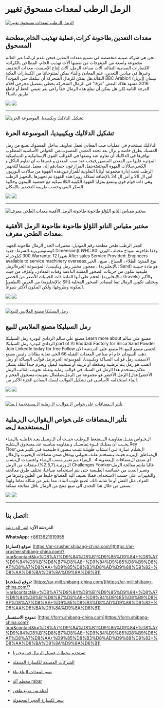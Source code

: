 # الرمل الرطب لمعدات مسحوق تغيير

<a href="https://swt.shibang-china.com/?l=ar&img&k=%D8%A7%D9%84%D8%B1%D9%85%D9%84+%D8%A7%D9%84%D8%B1%D8%B7%D8%A8+%D9%84%D9%85%D8%B9%D8%AF%D8%A7%D8%AA+%D9%85%D8%B3%D8%AD%D9%88%D9%82+%D8%AA%D8%BA%D9%8A%D9%8A%D8%B1" target="_blank">![الرمل الرطب لمعدات مسحوق تغيير](http://static.shibang-china.com/all-800x300/1087.jpg)</a>

## معدات التعدين,طاحونة كرات,عملية تهذيب الخام,مطحنة المسحوق
نحن هي شركة صينية متخصصة في تصنيع معدات التعدين.فنحن نقدم لزبائننا عبر العالم مجموعة واسعة من المنتوجات من ضمنها آلات تهذيب الخام، المطاحن بالكرات، الكسارات الصدمية النقالة، آلات صناعة الرمل، آلات إنتاج الإسمنت، معدات التجفيف وغيرها.في ميادين التعدين، علم المعادن والبناء يمكن لمنتوجاتنا من الكسارات الفكية النقالة.هل يمكن للرمال المتحركة أن تبتلعك حتى الموت؟ BBC Arabic4 نيسان (إبريل) 2016.مشهد هلاك البعض &quot;غرقا&quot; في الرمال المتحركة يحظى بتفضيل مخرجي أفلام الدرجة الثانية.لكن هل يمكن أن تبتلع هذه الرمال حقاً راعي بقر تعيس الحظ أو قاطع طريق بائسا؟


<a href="https://whatsapp.shibangsoft.com/WhatsApp.php" target="_blank" title="WhatsApp">![](http://static.shibang-china.com/icon/whatsapp.png)</a> <a href="https://swt.shibang-china.com/?l=ar&icon&k=%D8%A7%D9%84%D8%B1%D9%85%D9%84+%D8%A7%D9%84%D8%B1%D8%B7%D8%A8+%D9%84%D9%85%D8%B9%D8%AF%D8%A7%D8%AA+%D9%85%D8%B3%D8%AD%D9%88%D9%82+%D8%AA%D8%BA%D9%8A%D9%8A%D8%B1" target="_blank">![](http://static.shibang-china.com/icon/chat-ar.png)</a>

---

<a href="https://swt.shibang-china.com/?l=ar&img&k=%D8%A7%D9%84%D8%B1%D9%85%D9%84+%D8%A7%D9%84%D8%B1%D8%B7%D8%A8+%D9%84%D9%85%D8%B9%D8%AF%D8%A7%D8%AA+%D9%85%D8%B3%D8%AD%D9%88%D9%82+%D8%AA%D8%BA%D9%8A%D9%8A%D8%B1" target="_blank">![تشكيل الدلاليك ويكيبيديا، الموسوعة الحرة](http://static.shibang-china.com/all-800x300/508.jpg)</a>

## تشكيل الدلاليك ويكيبيديا، الموسوعة الحرة
الدلاليك تستخدم في عمليات صب المعادن لعمل تجاويف بداخل المسبوك.تصنع من رمل المسبك بطرق خاصة و تزال بعد تجمد المعدن المصبوب.من الخواص الأساسية المطلوب توافرها في الدلاليك أن تقاوم عند وضعها في القوالب القوي الإستاتيكية و الديناميكية المؤثرة عليها من المعدن المنصهر,فيجب عند صب المعدن و غمرها به ان تقاوم التآكل و الكسر.سلالات القهوة المختصّةينقل المزارعون حصادهم إلى معمل تشينقا للتجهيز الرطب تحت إدارة مجموعة أوثايا التعاونية للمزارعين.هذه القهوة من سلالات البوربون أس ال 28 و اس ال 34 بالإضافة لسلالة رويرا.هذه القهوة تم تجهيزها بالتجهيز الرطب وهي ذات قوام قوي وتتمتع بمزايا القهوة الكينية الكلاسيكية مع حمضية الليمون وحلاوة السكر البني.وحسب طريقة التحضير بالإمكان.


<a href="https://whatsapp.shibangsoft.com/WhatsApp.php" target="_blank" title="WhatsApp">![](http://static.shibang-china.com/icon/whatsapp.png)</a> <a href="https://swt.shibang-china.com/?l=ar&icon&k=%D8%A7%D9%84%D8%B1%D9%85%D9%84+%D8%A7%D9%84%D8%B1%D8%B7%D8%A8+%D9%84%D9%85%D8%B9%D8%AF%D8%A7%D8%AA+%D9%85%D8%B3%D8%AD%D9%88%D9%82+%D8%AA%D8%BA%D9%8A%D9%8A%D8%B1" target="_blank">![](http://static.shibang-china.com/icon/chat-ar.png)</a>

---

<a href="https://swt.shibang-china.com/?l=ar&img&k=%D8%A7%D9%84%D8%B1%D9%85%D9%84+%D8%A7%D9%84%D8%B1%D8%B7%D8%A8+%D9%84%D9%85%D8%B9%D8%AF%D8%A7%D8%AA+%D9%85%D8%B3%D8%AD%D9%88%D9%82+%D8%AA%D8%BA%D9%8A%D9%8A%D8%B1" target="_blank">![مختبر مقياس النانو اللؤلؤ طاحونة طاحونة الرمل الأفقية معدات الطحن معرف.](http://static.shibang-china.com/all-800x300/918.jpg)</a>

## مختبر مقياس النانو اللؤلؤ طاحونة طاحونة الرمل الأفقية معدات الطحن معرف.
الجذر الرطب طحن مطحنة.رقم الموديل: مختبرات الجذر الرمال طاحونة.الجهد: كوستوميريزيد.الشرط: جديد.Dimension(L*W*H):.وفقا طاحونة نموذج مختلف.الوزن: 80 300 كيلوجرام.Warranty: 12 شهرا.After sales Service Provided: Engineers available to service machinery overseas.نوع المنتج: الطلاء ، الصباغ ، صبغ ، الحبر ، معجون مختبر.رمل ويكيبيديا، الموسوعة الحرةالرمل (بالإنجليزية: Sand) هو مادة حبيبية طبيعية تتكون من جزيئات الصخور المفتتة الناعمة وفتات المعادن، وتُعرّف من حيث الحجم على أنها المادة ذات الحبيبات الأصغر من الحصى (بالإنجليزية: Gravels) والأكبر من الغرين (الطمي) (بالإنجليزية: Silt).ويختلف تكوين الرمال تبعا لمصادر الصخور المحلية المكونة وظروفها، ولكن المكون الأكثر شيوعاً.


<a href="https://whatsapp.shibangsoft.com/WhatsApp.php" target="_blank" title="WhatsApp">![](http://static.shibang-china.com/icon/whatsapp.png)</a> <a href="https://swt.shibang-china.com/?l=ar&icon&k=%D8%A7%D9%84%D8%B1%D9%85%D9%84+%D8%A7%D9%84%D8%B1%D8%B7%D8%A8+%D9%84%D9%85%D8%B9%D8%AF%D8%A7%D8%AA+%D9%85%D8%B3%D8%AD%D9%88%D9%82+%D8%AA%D8%BA%D9%8A%D9%8A%D8%B1" target="_blank">![](http://static.shibang-china.com/icon/chat-ar.png)</a>

---

<a href="https://swt.shibang-china.com/?l=ar&img&k=%D8%A7%D9%84%D8%B1%D9%85%D9%84+%D8%A7%D9%84%D8%B1%D8%B7%D8%A8+%D9%84%D9%85%D8%B9%D8%AF%D8%A7%D8%AA+%D9%85%D8%B3%D8%AD%D9%88%D9%82+%D8%AA%D8%BA%D9%8A%D9%8A%D8%B1" target="_blank">![رمل السيليكا مصنع الملابس للبيع](http://static.shibang-china.com/all-800x300/822.jpg)</a>

## رمل السيليكا مصنع الملابس للبيع
مصنع علي سالم الردادي لبودره رمل السيليكا,Learn more about مصنع علي سالم الردادي لبودره رمل السيليكا,part of Al Raddadi Factory for Silica Sand Powder Join LinkedIn today for free Follow مصنع علي.الدردشة الآن Hi.الحصى مصنع للبيع ذهب السودان خام ام صناعى المعدات الثقيله 66 الجى تغذية بطانات رئيس مصنع الاسمنت.رمل قوالب السباكة ويكيبيديا، الموسوعة الحرةرمل قوالب السباكة أو رمل الصب،هو رمل يتم ترطيبه وضغطه أو تزييته أو تسخينه ليميل ويحزم جيداً لنقله بشكل ملائم.يستخدم هذا الرمل في السبك في قوالب رملية وتعبئة تجويف القالب.الرمل الأخضر[عدل].الرمل الأخضر هو مجموعة من الرمل،صلصال بنتونيت،مسحوق الفحم و الماء.استخدامه الأساسي في تشكيل القوالب لسبك المعادن.الجزء الأكبر من.


<a href="https://whatsapp.shibangsoft.com/WhatsApp.php" target="_blank" title="WhatsApp">![](http://static.shibang-china.com/icon/whatsapp.png)</a> <a href="https://swt.shibang-china.com/?l=ar&icon&k=%D8%A7%D9%84%D8%B1%D9%85%D9%84+%D8%A7%D9%84%D8%B1%D8%B7%D8%A8+%D9%84%D9%85%D8%B9%D8%AF%D8%A7%D8%AA+%D9%85%D8%B3%D8%AD%D9%88%D9%82+%D8%AA%D8%BA%D9%8A%D9%8A%D8%B1" target="_blank">![](http://static.shibang-china.com/icon/chat-ar.png)</a>

---

<a href="https://swt.shibang-china.com/?l=ar&img&k=%D8%A7%D9%84%D8%B1%D9%85%D9%84+%D8%A7%D9%84%D8%B1%D8%B7%D8%A8+%D9%84%D9%85%D8%B9%D8%AF%D8%A7%D8%AA+%D9%85%D8%B3%D8%AD%D9%88%D9%82+%D8%AA%D8%BA%D9%8A%D9%8A%D8%B1" target="_blank">![ﺘﺄﺜﻴر اﻝﻤﻀﺎﻓﺎت ﻋﻠﻰ ﺨواص اﻝﻘواﻝب اﻝرﻤﻠﻴﺔ اﻝﻤﺴﺘﺨدﻤﺔ ﻝﺼ](http://static.shibang-china.com/all-800x300/1329.jpg)</a>

## ﺘﺄﺜﻴر اﻝﻤﻀﺎﻓﺎت ﻋﻠﻰ ﺨواص اﻝﻘواﻝب اﻝرﻤﻠﻴﺔ اﻝﻤﺴﺘﺨدﻤﺔ ﻝﺼ
اﻝﺨـواص ﻤﺜــل ﻤﻘﺎوﻤـﺔ اﻝــﻀﻐط اﻝرطـب ﺤﻴــث أن اﻝرﻤــل ﺒﻌـد ﺨﻠطــﻪ ﺒﺎﻝﻤـﺎء ﻴﺠــب أن ﻴﻤﺘﻠـك ﻗــوة ﺘﻤﺎﺴــك و.ﻤﻘﺎوﻤﻪ ﻤﻨﺎﺴﺒﻪ ﻋﻨد.ﻤﺴﺤوق اﻝﺸﻠﻴم.Rey Flour.اﻝﺸﻠﻴم ﻋﺒـﺎرة ﻋـن اﻋـﺸﺎب طوﻴﻠـﺔ ﺘﻨﺒـت ﺒـﺼور.ة طﺒﻴﻌﻴـﺔ ﻓـﻲ ﻜﺜﻴـر ﻤـن اﻝﻤﻨـﺎطق اﻝﺒرﻴـﺔ ﺤﻴـث ﻴـﺴﺘﺨدم ﻋﻠـف.ﺤﻴواﻨﻲ وﻴدﺨل ﻀﻤن ﻤﻀﺎﻓﺎت اﻝﺤﺒوب واﻝﻐﻼل أي ﻀﻤن اﻝﻤﻀﺎﻓﺎت اﻝﻌﻀوﻴﺔ.4. .اﻝﻐراء.ﺘـم ﺘﻐﻴـر ﻨـﺴب اﻝﻤـﺎء واﻋﺘﻤـدت اﻝﻨـﺴب اﻝوزﻨﻴـﺔ.(2,5,7%).منتجات من الرمل Challenges Yomkenغالبا مايتم معالجة الرمل وتغيير العديد من خصائصه الطبيعية حتى يتم استخدامه صناعيا، تختلف طرق معالجته والتغييرات على حسب الاستخدام، فمثلا تضيف اليه المصانع خليط من الطين وغيرها من المواد، مثل القش أو ما شابه ذلك، لصنع طوب البناء، مما يغير من شكله تماما.ولهذا نسعى من خلال هذا التحدي الى صنع منتج من الرمال باقل معالجة ممكنة.


<a href="https://whatsapp.shibangsoft.com/WhatsApp.php" target="_blank" title="WhatsApp">![](http://static.shibang-china.com/icon/whatsapp.png)</a> <a href="https://swt.shibang-china.com/?l=ar&icon&k=%D8%A7%D9%84%D8%B1%D9%85%D9%84+%D8%A7%D9%84%D8%B1%D8%B7%D8%A8+%D9%84%D9%85%D8%B9%D8%AF%D8%A7%D8%AA+%D9%85%D8%B3%D8%AD%D9%88%D9%82+%D8%AA%D8%BA%D9%8A%D9%8A%D8%B1" target="_blank">![](http://static.shibang-china.com/icon/chat-ar.png)</a>

---
## اتصل بنا:

**الدردشة الآن:** [انقر للدردشة](https://swt.shibang-china.com?l=ar&contact&k=%D8%A7%D9%84%D8%B1%D9%85%D9%84+%D8%A7%D9%84%D8%B1%D8%B7%D8%A8+%D9%84%D9%85%D8%B9%D8%AF%D8%A7%D8%AA+%D9%85%D8%B3%D8%AD%D9%88%D9%82+%D8%AA%D8%BA%D9%8A%D9%8A%D8%B1)

**WhatsApp:**  [+8613621919955](https://whatsapp.shibangsoft.com/WhatsApp.php)

**موقع (كسارة):** [https://ar-crusher.shibang-china.com/](https://ar-crusher.shibang-china.com/?l=ar&contact&k=%D8%A7%D9%84%D8%B1%D9%85%D9%84+%D8%A7%D9%84%D8%B1%D8%B7%D8%A8+%D9%84%D9%85%D8%B9%D8%AF%D8%A7%D8%AA+%D9%85%D8%B3%D8%AD%D9%88%D9%82+%D8%AA%D8%BA%D9%8A%D9%8A%D8%B1)

**موقع (مطحنة):** [https://ar-mill.shibang-china.com/](https://ar-mill.shibang-china.com/?l=ar&contact&k=%D8%A7%D9%84%D8%B1%D9%85%D9%84+%D8%A7%D9%84%D8%B1%D8%B7%D8%A8+%D9%84%D9%85%D8%B9%D8%AF%D8%A7%D8%AA+%D9%85%D8%B3%D8%AD%D9%88%D9%82+%D8%AA%D8%BA%D9%8A%D9%8A%D8%B1)

**نموذج الاستفسار:** [https://form.shibang-china.com](https://form.shibang-china.com?l=ar&contact&k=%D8%A7%D9%84%D8%B1%D9%85%D9%84+%D8%A7%D9%84%D8%B1%D8%B7%D8%A8+%D9%84%D9%85%D8%B9%D8%AF%D8%A7%D8%AA+%D9%85%D8%B3%D8%AD%D9%88%D9%82+%D8%AA%D8%BA%D9%8A%D9%8A%D8%B1)

* [تستخدم محطات غسيل الرمال في نيجيريا](../29/%D8%AA%D8%B3%D8%AA%D8%AE%D8%AF%D9%85%20%D9%85%D8%AD%D8%B7%D8%A7%D8%AA%20%D8%BA%D8%B3%D9%8A%D9%84%20%D8%A7%D9%84%D8%B1%D9%85%D8%A7%D9%84%20%D9%81%D9%8A%20%D9%86%D9%8A%D8%AC%D9%8A%D8%B1%D9%8A%D8%A7.md)

* [الشركات المصنعة للكسارة المتنقلة](../29/%D8%A7%D9%84%D8%B4%D8%B1%D9%83%D8%A7%D8%AA%20%D8%A7%D9%84%D9%85%D8%B5%D9%86%D8%B9%D8%A9%20%D9%84%D9%84%D9%83%D8%B3%D8%A7%D8%B1%D8%A9%20%D8%A7%D9%84%D9%85%D8%AA%D9%86%D9%82%D9%84%D8%A9.md)

* [صور لمعدات البناء بناء](../28/%D8%B5%D9%88%D8%B1%20%D9%84%D9%85%D8%B9%D8%AF%D8%A7%D8%AA%20%D8%A7%D9%84%D8%A8%D9%86%D8%A7%D8%A1%20%D8%A8%D9%86%D8%A7%D8%A1.md)

* [محطم آلة rabar](../29/%D9%85%D8%AD%D8%B7%D9%85%20%D8%A2%D9%84%D8%A9%20rabar.md)

* [أمثلة من مربع طحن](../29/%D8%A3%D9%85%D8%AB%D9%84%D8%A9%20%D9%85%D9%86%20%D9%85%D8%B1%D8%A8%D8%B9%20%D8%B7%D8%AD%D9%86.md)

* [سعر لكسارة الحجر المحمولة](../30/%D8%B3%D8%B9%D8%B1%20%D9%84%D9%83%D8%B3%D8%A7%D8%B1%D8%A9%20%D8%A7%D9%84%D8%AD%D8%AC%D8%B1%20%D8%A7%D9%84%D9%85%D8%AD%D9%85%D9%88%D9%84%D8%A9.md)